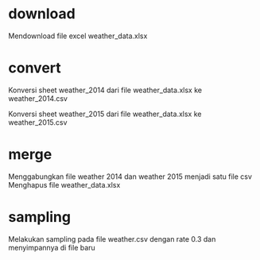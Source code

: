 

# download

Mendownload file excel weather_data.xlsx

# convert

Konversi sheet weather_2014 dari file weather_data.xlsx ke weather_2014.csv 

Konversi sheet weather_2015 dari file weather_data.xlsx ke weather_2015.csv

# merge

Menggabungkan file weather 2014 dan weather 2015 menjadi satu file csv
Menghapus file weather_data.xlsx

# sampling

Melakukan sampling pada file weather.csv dengan rate 0.3 dan menyimpannya di file baru
